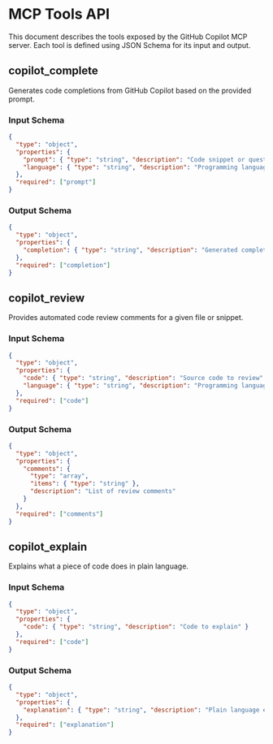 # MCP Tools API

This document describes the tools exposed by the GitHub Copilot MCP server. Each tool is defined using JSON Schema for its input and output.

## copilot_complete

Generates code completions from GitHub Copilot based on the provided prompt.

### Input Schema
```json
{
  "type": "object",
  "properties": {
    "prompt": { "type": "string", "description": "Code snippet or question" },
    "language": { "type": "string", "description": "Programming language", "default": "" }
  },
  "required": ["prompt"]
}
```

### Output Schema
```json
{
  "type": "object",
  "properties": {
    "completion": { "type": "string", "description": "Generated completion" }
  },
  "required": ["completion"]
}
```

## copilot_review

Provides automated code review comments for a given file or snippet.

### Input Schema
```json
{
  "type": "object",
  "properties": {
    "code": { "type": "string", "description": "Source code to review" },
    "language": { "type": "string", "description": "Programming language" }
  },
  "required": ["code"]
}
```

### Output Schema
```json
{
  "type": "object",
  "properties": {
    "comments": {
      "type": "array",
      "items": { "type": "string" },
      "description": "List of review comments"
    }
  },
  "required": ["comments"]
}
```

## copilot_explain

Explains what a piece of code does in plain language.

### Input Schema
```json
{
  "type": "object",
  "properties": {
    "code": { "type": "string", "description": "Code to explain" }
  },
  "required": ["code"]
}
```

### Output Schema
```json
{
  "type": "object",
  "properties": {
    "explanation": { "type": "string", "description": "Plain language explanation" }
  },
  "required": ["explanation"]
}
```
